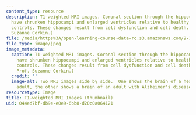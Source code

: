 ```yaml
---
content_type: resource
description: T1-weighted MRI images. Coronal section through the hippocampus. AD patients
  have shrunken hippocampi and enlarged ventricles relative to healthy age-matched
  controls. These changes result from cell dysfunction and cell death. (Image by Prof.
  Suzanne Corkin.)
file: /media/https%3A/open-learning-course-data-rc.s3.amazonaws.com/9-110j-neurology-neuropsychology-and-neurobiology-of-aging-spring-2005/044ed7bfdb9ee0e96bb8d20c0a064121_9-110js05-th.jpg
file_type: image/jpeg
image_metadata:
  caption: T1-weighted MRI images. Coronal section through the hippocampus. AD patients
    have shrunken hippocampi and enlarged ventricles relative to healthy age-matched
    controls. These changes result from cell dysfunction and cell death. (Image by
    Prof. Suzanne Corkin.)
  credit: ''
  image-alt: Two MRI images side by side.  One shows the brain of a healthy older
    adult, the other shows a brain of an adult with Alzheimer's disease.
resourcetype: Image
title: T1-weighted MRI Images (thumbnail)
uid: 044ed7bf-db9e-e0e9-6bb8-d20c0a064121
---
```

